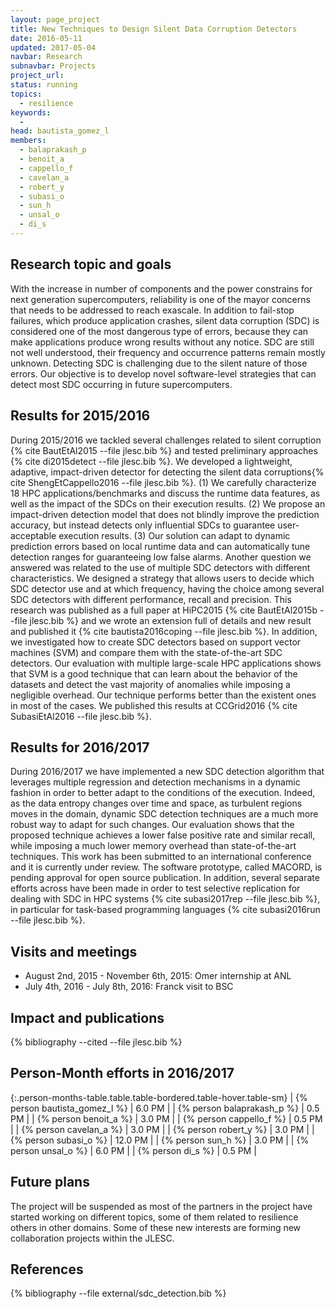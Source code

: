 ```yaml
---
layout: page_project
title: New Techniques to Design Silent Data Corruption Detectors
date: 2016-05-11
updated: 2017-05-04
navbar: Research
subnavbar: Projects
project_url:
status: running
topics:
  - resilience
keywords:
  -
head: bautista_gomez_l
members:
  - balaprakash_p
  - benoit_a
  - cappello_f
  - cavelan_a
  - robert_y
  - subasi_o
  - sun_h
  - unsal_o
  - di_s
---
```


## Research topic and goals

With the increase in number of components and the power constrains for next
generation supercomputers, reliability is one of the mayor concerns that needs
to be addressed to reach exascale. In addition to fail-stop failures, which
produce application crashes, silent data corruption (SDC) is considered one of
the most dangerous type of errors, because they can make applications produce
wrong results without any notice. SDC are still not well understood, their
frequency and occurrence patterns remain mostly unknown. Detecting SDC is
challenging due to the silent nature of those errors. Our objective is to
develop novel software-level strategies that can detect most SDC occurring in
future supercomputers.

## Results for 2015/2016

During 2015/2016 we tackled several challenges related to silent corruption {%
cite BautEtAl2015 --file jlesc.bib %} and tested preliminary approaches {% cite
di2015detect --file jlesc.bib %}. We developed a lightweight, adaptive,
impact-driven detector for detecting the silent data corruptions{% cite
ShengEtCappello2016 --file jlesc.bib %}. (1) We carefully characterize 18 HPC
applications/benchmarks and discuss the runtime data features, as well as the
impact of the SDCs on their execution results. (2) We propose an impact-driven
detection model that does not blindly improve the prediction accuracy, but
instead detects only influential SDCs to guarantee user-acceptable execution
results. (3) Our solution can adapt to dynamic prediction errors based on local
runtime data and can automatically tune detection ranges for guaranteeing low
false alarms. Another question we answered was related to the use of multiple
SDC detectors with different characteristics. We designed a strategy that
allows users to decide which SDC detector use and at which frequency, having
the choice among several SDC detectors with different performance, recall and
precision. This research was published as a full paper at HiPC2015 {% cite
BautEtAl2015b --file jlesc.bib %} and we wrote an extension full of details and
new result and published it {% cite bautista2016coping --file jlesc.bib %}. In
addition, we investigated how to create SDC detectors based on support vector
machines (SVM) and compare them with the state-of-the-art SDC detectors. Our
evaluation with multiple large-scale HPC applications shows that SVM is a good
technique that can learn about the behavior of the datasets and detect the vast
majority of anomalies while imposing a negligible overhead. Our technique
performs better than the existent ones in most of the cases. We published this
results at CCGrid2016 {% cite SubasiEtAl2016 --file jlesc.bib %}.

## Results for 2016/2017

During 2016/2017 we have implemented a new SDC detection algorithm that
leverages multiple regression and detection mechanisms in a dynamic fashion in
order to better adapt to the conditions of the execution. Indeed, as the data
entropy changes over time and space, as turbulent regions moves in the domain,
dynamic SDC detection techniques are a much more robust way to adapt for such
changes. Our evaluation shows that the proposed technique achieves a lower
false positive rate and similar recall, while imposing a much lower memory
overhead than state-of-the-art techniques. This work has been submitted to an
international conference and it is currently under review. The software
prototype, called MACORD, is pending approval for open source publication. In
addition, several separate efforts across have been made in order to test
selective replication for dealing with SDC in HPC systems {% cite subasi2017rep
--file jlesc.bib %}, in particular for task-based programming
languages {% cite subasi2016run --file jlesc.bib %}.



## Visits and meetings

 * August 2nd, 2015 - November 6th, 2015: Omer internship at ANL
 * July 4th, 2016 - July 8th, 2016: Franck visit to BSC


## Impact and publications

{% bibliography --cited --file jlesc.bib %}



## Person-Month efforts in 2016/2017

{:.person-months-table.table.table-bordered.table-hover.table-sm}
| {% person bautista_gomez_l %}    | 6.0 PM |
| {% person balaprakash_p %}    | 0.5 PM |
| {% person benoit_a %}    | 3.0 PM |
| {% person cappello_f %}    | 0.5 PM |
| {% person cavelan_a %}    | 3.0 PM |
| {% person robert_y %}    | 3.0 PM |
| {% person subasi_o %}    | 12.0 PM |
| {% person sun_h %}    | 3.0 PM |
| {% person unsal_o %}    | 6.0 PM |
| {% person di_s %}    | 0.5 PM |
 
## Future plans

The project will be suspended as most of the partners in the project have
started working on different topics, some of them related to resilience others
in other domains. Some of these new interests are forming new collaboration
projects within the JLESC.

## References

{% bibliography --file external/sdc_detection.bib %}
